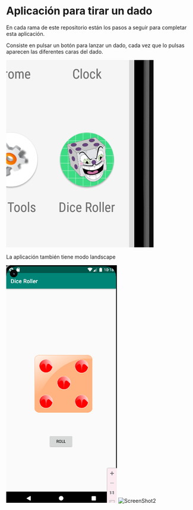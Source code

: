 # Aplicación para tirar un dado

En cada rama de este repositorio están los pasos a seguir para completar esta aplicación.

Consiste en pulsar un botón para lanzar un dado, cada vez que lo pulsas aparecen las diferentes caras del dado.

![Icono](screenshots/icono.png)

La aplicación también tiene modo landscape

![ScreenShot1](screenshots/dice.png) ![ScreenShot2](screenshots/dice2.jpg)

